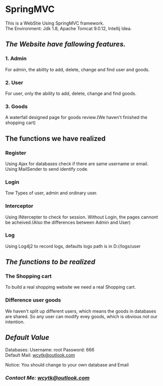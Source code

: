 # SpringMVC
This is a WebStie Using SpringMVC framework.  
The Environment: Jdk 1.8, Apache Tomcat 9.0.12, Intellij Idea.  

## *The Website have fallowing features.*

### 1. Admin

For admin, the ability to add, delete, change and find user and goods.

### 2. User

For user, only the ability to add, delete, change and find goods.

### 3. Goods

A waterfall designed page for goods review.(We haven't finished the shopping cart)

## **The functions we have realized**

### Register

Using Ajax for databases check if there are same username or email.  
Using MailSender to send identify code.  

### Login

Tow Types of user, admin and ordinary user.

### Interceptor

Using INtercepter to check for session. Without Login, the pages cannont be acheived.(Also the differences between Admin and User)

### Log

Using Log4j2 to record logs, defaults logs path is in D://logs/user

## ***The functions to be realized***

### The Shopping cart

To build a real shopping website we need a real Shopping cart.

### Difference user goods

We haven't split up different users, which means the goods in databases are shared. So any user can modify evey goods, which is obvious not our intention.

## ***Default Value***

Databases: Username: root Password: 666  
Default Mail: wcytk@outlook.com

Notice: You should change to your own database and Email

### ***Contact Me: wcytk@outlook.com***
